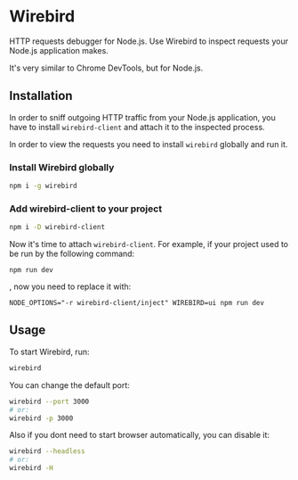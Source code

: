 # Wirebird

HTTP requests debugger for Node.js.
Use Wirebird to inspect requests your Node.js application makes.

It's very similar to Chrome DevTools, but for Node.js.

## Installation

In order to sniff outgoing HTTP traffic from your Node.js application,
you have to install `wirebird-client` and attach it to the inspected process.

In order to view the requests you need to install `wirebird` globally and run it.

### Install Wirebird globally

```sh
npm i -g wirebird
```

### Add wirebird-client to your project

```sh
npm i -D wirebird-client
```

Now it's time to attach `wirebird-client`.
For example, if your project used to be run by the following command:

```
npm run dev
```

, now you need to replace it with:

```
NODE_OPTIONS="-r wirebird-client/inject" WIREBIRD=ui npm run dev
```

## Usage

To start Wirebird, run:

```sh
wirebird
```

You can change the default port:

```sh
wirebird --port 3000
# or:
wirebird -p 3000
```

Also if you dont need to start browser automatically, you can disable it:

```sh
wirebird --headless
# or:
wirebird -H
```
